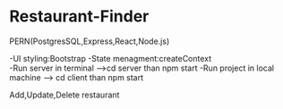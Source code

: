 # Restaurant-Finder

PERN(PostgresSQL,Express,React,Node.js)

-UI styling:Bootstrap
-State menagment:createContext  
-Run server in terminal -->cd server than npm start
-Run project in local machine --> cd client than npm start

Add,Update,Delete restaurant
